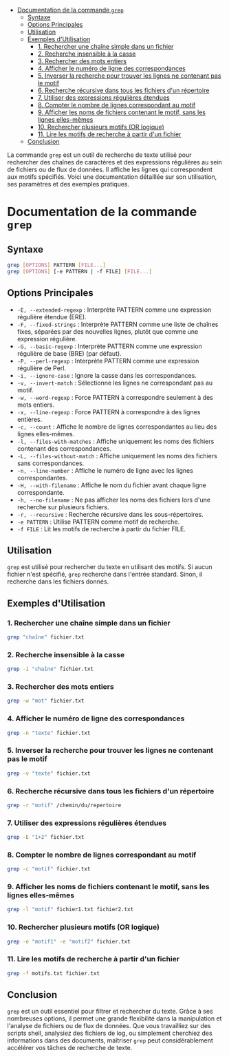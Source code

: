 - [Documentation de la commande `grep`](#documentation-de-la-commande-grep)
  - [Syntaxe](#syntaxe)
  - [Options Principales](#options-principales)
  - [Utilisation](#utilisation)
  - [Exemples d'Utilisation](#exemples-dutilisation)
    - [1. Rechercher une chaîne simple dans un fichier](#1-rechercher-une-chaîne-simple-dans-un-fichier)
    - [2. Recherche insensible à la casse](#2-recherche-insensible-à-la-casse)
    - [3. Rechercher des mots entiers](#3-rechercher-des-mots-entiers)
    - [4. Afficher le numéro de ligne des correspondances](#4-afficher-le-numéro-de-ligne-des-correspondances)
    - [5. Inverser la recherche pour trouver les lignes ne contenant pas le motif](#5-inverser-la-recherche-pour-trouver-les-lignes-ne-contenant-pas-le-motif)
    - [6. Recherche récursive dans tous les fichiers d'un répertoire](#6-recherche-récursive-dans-tous-les-fichiers-dun-répertoire)
    - [7. Utiliser des expressions régulières étendues](#7-utiliser-des-expressions-régulières-étendues)
    - [8. Compter le nombre de lignes correspondant au motif](#8-compter-le-nombre-de-lignes-correspondant-au-motif)
    - [9. Afficher les noms de fichiers contenant le motif, sans les lignes elles-mêmes](#9-afficher-les-noms-de-fichiers-contenant-le-motif-sans-les-lignes-elles-mêmes)
    - [10. Rechercher plusieurs motifs (OR logique)](#10-rechercher-plusieurs-motifs-or-logique)
    - [11. Lire les motifs de recherche à partir d'un fichier](#11-lire-les-motifs-de-recherche-à-partir-dun-fichier)
  - [Conclusion](#conclusion)


La commande `grep` est un outil de recherche de texte utilisé pour rechercher des chaînes de caractères et des expressions régulières au sein de fichiers ou de flux de données. Il affiche les lignes qui correspondent aux motifs spécifiés. Voici une documentation détaillée sur son utilisation, ses paramètres et des exemples pratiques.

# Documentation de la commande `grep`

## Syntaxe

```bash
grep [OPTIONS] PATTERN [FILE...]
grep [OPTIONS] [-e PATTERN | -f FILE] [FILE...]
```

## Options Principales

- `-E, --extended-regexp` : Interprète PATTERN comme une expression régulière étendue (ERE).
- `-F, --fixed-strings` : Interprète PATTERN comme une liste de chaînes fixes, séparées par des nouvelles lignes, plutôt que comme une expression régulière.
- `-G, --basic-regexp` : Interprète PATTERN comme une expression régulière de base (BRE) (par défaut).
- `-P, --perl-regexp` : Interprète PATTERN comme une expression régulière de Perl.
- `-i, --ignore-case` : Ignore la casse dans les correspondances.
- `-v, --invert-match` : Sélectionne les lignes ne correspondant pas au motif.
- `-w, --word-regexp` : Force PATTERN à correspondre seulement à des mots entiers.
- `-x, --line-regexp` : Force PATTERN à correspondre à des lignes entières.
- `-c, --count` : Affiche le nombre de lignes correspondantes au lieu des lignes elles-mêmes.
- `-l, --files-with-matches` : Affiche uniquement les noms des fichiers contenant des correspondances.
- `-L, --files-without-match` : Affiche uniquement les noms des fichiers sans correspondances.
- `-n, --line-number` : Affiche le numéro de ligne avec les lignes correspondantes.
- `-H, --with-filename` : Affiche le nom du fichier avant chaque ligne correspondante.
- `-h, --no-filename` : Ne pas afficher les noms des fichiers lors d'une recherche sur plusieurs fichiers.
- `-r, --recursive` : Recherche récursive dans les sous-répertoires.
- `-e PATTERN` : Utilise PATTERN comme motif de recherche.
- `-f FILE` : Lit les motifs de recherche à partir du fichier FILE.

## Utilisation

`grep` est utilisé pour rechercher du texte en utilisant des motifs. Si aucun fichier n'est spécifié, `grep` recherche dans l'entrée standard. Sinon, il recherche dans les fichiers donnés.

## Exemples d'Utilisation

### 1. Rechercher une chaîne simple dans un fichier

```bash
grep "chaîne" fichier.txt
```

### 2. Recherche insensible à la casse

```bash
grep -i "chaîne" fichier.txt
```

### 3. Rechercher des mots entiers

```bash
grep -w "mot" fichier.txt
```

### 4. Afficher le numéro de ligne des correspondances

```bash
grep -n "texte" fichier.txt
```

### 5. Inverser la recherche pour trouver les lignes ne contenant pas le motif

```bash
grep -v "texte" fichier.txt
```

### 6. Recherche récursive dans tous les fichiers d'un répertoire

```bash
grep -r "motif" /chemin/du/repertoire
```

### 7. Utiliser des expressions régulières étendues

```bash
grep -E "1+2" fichier.txt
```

### 8. Compter le nombre de lignes correspondant au motif

```bash
grep -c "motif" fichier.txt
```

### 9. Afficher les noms de fichiers contenant le motif, sans les lignes elles-mêmes

```bash
grep -l "motif" fichier1.txt fichier2.txt
```

### 10. Rechercher plusieurs motifs (OR logique)

```bash
grep -e "motif1" -e "motif2" fichier.txt
```

### 11. Lire les motifs de recherche à partir d'un fichier

```bash
grep -f motifs.txt fichier.txt
```

## Conclusion

`grep` est un outil essentiel pour filtrer et rechercher du texte. Grâce à ses nombreuses options, il permet une grande flexibilité dans la manipulation et l'analyse de fichiers ou de flux de données. Que vous travailliez sur des scripts shell, analysiez des fichiers de log, ou simplement cherchiez des informations dans des documents, maîtriser `grep` peut considérablement accélérer vos tâches de recherche de texte.